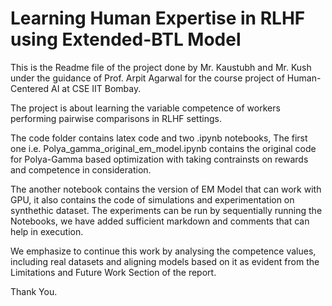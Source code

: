 # Learning Human Expertise in RLHF using Extended-BTL Model

This is the Readme file of the project done by Mr. Kaustubh and Mr. Kush
under the guidance of Prof. Arpit Agarwal for the course project of Human-Centered AI
at CSE IIT Bombay.

The project is about learning the variable competence of workers performing pairwise comparisons
in RLHF settings. 


The code folder contains latex code and two .ipynb notebooks,
The first one i.e. Polya_gamma_original_em_model.ipynb contains the original code
for Polya-Gamma based optimization with taking contrainsts on rewards and competence in consideration.

The another notebook contains the version of EM Model that can work with GPU, it also contains the
code of simulations and experimentation on synthethic dataset.
The experiments can be run by sequentially running the Notebooks, we have added sufficient markdown
and comments that can help in execution.


We emphasize to continue this work by analysing the competence values, including real datasets and aligning models based on it as
evident from the Limitations and Future Work Section of the report.

Thank You.
